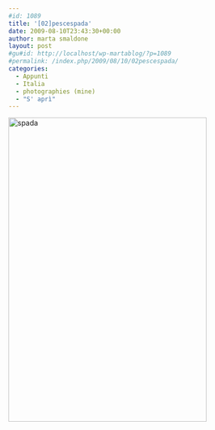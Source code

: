 ```yaml
---
#id: 1089
title: '[02]pescespada'
date: 2009-08-10T23:43:30+00:00
author: marta smaldone
layout: post
#gu#id: http://localhost/wp-martablog/?p=1089
#permalink: /index.php/2009/08/10/02pescespada/
categories:
  - Appunti
  - Italia
  - photographies (mine)
  - "S' aprì"
---
```

<img class="aligncenter wp-image-3857" src="{{ site.url }}/images/uploads/2009/08/spada.jpg" alt="spada" width="392" height="600" srcset="{{ site.url }}/images/uploads/2009/08/spada.jpg 558w, {{ site.url }}/images/uploads/2009/08/spada-196x300.jpg 196w" sizes="(max-width: 392px) 100vw, 392px" />

<p style="text-align: center;">